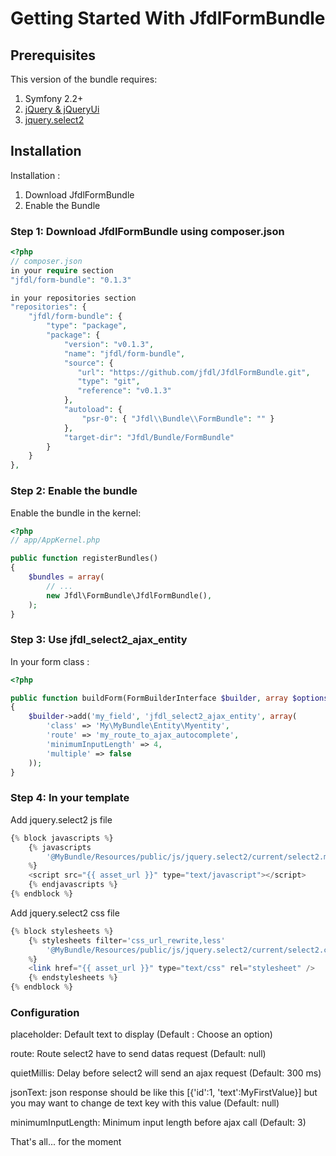 Getting Started With JfdlFormBundle
==================================

## Prerequisites

This version of the bundle requires:

1. Symfony 2.2+
2. [jQuery & jQueryUi](http://jquery.com)
3. [jquery.select2](http://ivaynberg.github.io/select2/)

## Installation

Installation :

1. Download JfdlFormBundle
2. Enable the Bundle


### Step 1: Download JfdlFormBundle using composer.json

``` php
<?php
// composer.json
in your require section
"jfdl/form-bundle": "0.1.3"

in your repositories section
"repositories": {
    "jfdl/form-bundle": {
        "type": "package",
        "package": {
            "version": "v0.1.3",
            "name": "jfdl/form-bundle",
            "source": {
               "url": "https://github.com/jfdl/JfdlFormBundle.git",
               "type": "git",
               "reference": "v0.1.3"
            },
            "autoload": {
                "psr-0": { "Jfdl\\Bundle\\FormBundle": "" }
            },
            "target-dir": "Jfdl/Bundle/FormBundle"
        }
    }
},
```

### Step 2: Enable the bundle

Enable the bundle in the kernel:

``` php
<?php
// app/AppKernel.php

public function registerBundles()
{
    $bundles = array(
        // ...
        new Jfdl\FormBundle\JfdlFormBundle(),
    );
}
```

### Step 3: Use jfdl_select2_ajax_entity

In your form class :

``` php
<?php

public function buildForm(FormBuilderInterface $builder, array $options)
{
    $builder->add('my_field', 'jfdl_select2_ajax_entity', array(
        'class' => 'My\MyBundle\Entity\Myentity',
        'route' => 'my_route_to_ajax_autocomplete',
        'minimumInputLength' => 4,
        'multiple' => false
    ));
}
```

### Step 4: In your template

Add jquery.select2 js file

``` php
{% block javascripts %}
    {% javascripts
        '@MyBundle/Resources/public/js/jquery.select2/current/select2.min.js'
    %}
    <script src="{{ asset_url }}" type="text/javascript"></script>
    {% endjavascripts %}
{% endblock %}
```

Add jquery.select2 css file

``` php
{% block stylesheets %}
    {% stylesheets filter='css_url_rewrite,less'
        '@MyBundle/Resources/public/js/jquery.select2/current/select2.css'
    %}
    <link href="{{ asset_url }}" type="text/css" rel="stylesheet" />
    {% endstylesheets %}
{% endblock %}
```

### Configuration
placeholder: Default text to display (Default : Choose an option)

route: Route select2 have to send datas request (Default: null)

quietMillis: Delay before select2 will send an ajax request (Default: 300 ms)

jsonText: json response should be like this [{'id':1, 'text':MyFirstValue}] but you may want to change de text key with this value (Default: null)

minimumInputLength: Minimum input length before ajax call (Default: 3)

That's all... for the moment
